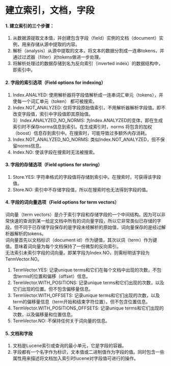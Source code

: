# 建立索引，文档，字段

#### 1. 建立索引的三个步骤：
1) 从数据源提取文本值，并创建包含字段（field）实例的文档（document）实例，用来存储从源中提取的内容。  
2) 解析（analysis）从源中提取的文本，将文本的数据分割成一连串tokens，并通过过滤器（filter）对tokens做进一步处理。  
3) 将解析处理过的数据存储到名为反向索引（inverted index）的数据结构中，即索引中。

#### 2. 字段的索引选项（Field options for indexing）
1) Index.ANALYED: 使用解析器将字段值解析成一连串词汇单元（tokens），并使每一个词汇单元（token） 都可被搜索。  
2) Index.NOT\_ANALYZED: 仅将字段原始值索引，不用解析器解析字段值。即不改变字段值，索引中字段值即其原始值。  
3）Index.ANALYZED\_NO\_NORMS: 为Index.ANALYZED的变体，即在生成索引时不保存norms信息到索引。在生成索引时，norms 将包含的加权（boost）信息存到索引中。在搜索时，可能导致过多额外内存消耗。  
4) Index.NOT\_ANALYZED\_NO\_NORMS: 类似Index.NOT_ANALYZED，但不保留norms信息。  
5) Index.NO: 使该字段在搜索时无法被搜索。

#### 3. 字段的存储选项（Field options for storing）
1) Store.YES: 字符串格式的字段值将存储到索引中。在搜索时，可获得该字段值。  
2) Store.NO: 索引中不存储字段值，所以在搜索时也无法得到字段的值。

#### 4. 字段的词向量选项（Field options for term vectors）
词向量（term vectors）是介于索引字段和存储字段的一个中间结构。因为可以非常快速的查询到某一给定文档中所有的词向量字段，所以它非常类似已存储的字段。但不同于已存储字段保存的是字段未经解析的原始值，词向量保存的是经过解析器解析的tokens。  
词向量首先以文档标识（document id）作为键值，其次以词（term）作为键值。意味着词向量为每个文档保持了一份微型的反向索引。  
无法索引未索引字段的词向量。即某字段为Index.NO，则需标明该字段为TermVector.NO。  
1) TermVector.YES: 记录unique terms和它们在每个文档中出现的次数，不包含terms的位置和偏移（offset）信息。  
2) TermVector.WITH\_POSITIONS: 记录unique terms和它们出现的次数，以及它们出现的位置。但不包含偏移量信息。  
3) TermVector.WITH\_OFFSETS: 记录unique terms和它们出现的次数，以及term的偏移量信息（term开始和结束字符位置）。但不包含位置信息。  
4) TermVector.WITH\_POSITIONS\_OFFSETS: 记录unique terms和它们出现的次数，以及偏移量和位置信息。  
5) TermVector.NO: 不保持任何关于词向量的信息。

#### 5. 文档和字段
1) 文档是Lucene索引或查询的最小单元，它是字段的容器。  
2) 字段都有一个名字作为标识，文本值或二进制值作为字段的值。同时包含一些属性用来描述将文档加入索引时lucene对字段值可进行的操作。
